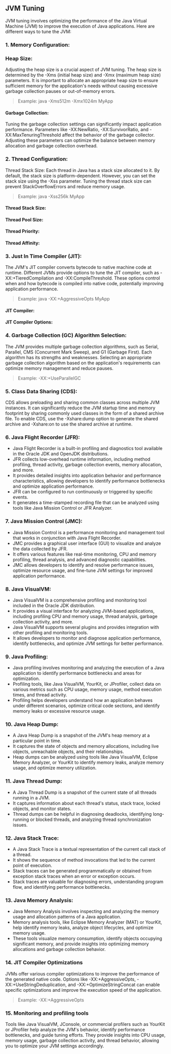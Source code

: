 ## JVM Tuning

JVM tuning involves optimizing the performance of the Java Virtual Machine (JVM) to improve the execution of Java applications. Here are different ways to tune the JVM:

### 1. Memory Configuration:

### Heap Size: 
Adjusting the heap size is a crucial aspect of JVM tuning. The heap size is determined by the -Xms (initial heap size) and -Xmx (maximum heap size) parameters. It is important to allocate an appropriate heap size to ensure sufficient memory for the application's needs without causing excessive garbage collection pauses or out-of-memory errors.

> Example: java -Xms512m -Xmx1024m MyApp

#### Garbage Collection: 
Tuning the garbage collection settings can significantly impact application performance. Parameters like -XX:NewRatio, -XX:SurvivorRatio, and -XX:MaxTenuringThreshold affect the behavior of the garbage collector. Adjusting these parameters can optimize the balance between memory allocation and garbage collection overhead.

### 2. Thread Configuration:

Thread Stack Size: Each thread in Java has a stack size allocated to it. By default, the stack size is platform-dependent. However, you can set the stack size using the -Xss parameter. Tuning the thread stack size can prevent StackOverflowErrors and reduce memory usage.

> Example: java -Xss256k MyApp

#### Thread Stack Size:

#### Thread Pool Size:

#### Thread Priority:

#### Thread Affinity:


### 3. Just In Time Compiler (JIT):

The JVM's JIT compiler converts bytecode to native machine code at runtime. Different JVMs provide options to tune the JIT compiler, such as -XX:+TieredCompilation and -XX:CompileThreshold. These options control when and how bytecode is compiled into native code, potentially improving application performance.

> Example: java -XX:+AggressiveOpts MyApp

#### JIT Compiler:

#### JIT Compiler Options:

### 4. Garbage Collection (GC) Algorithm Selection:

The JVM provides multiple garbage collection algorithms, such as Serial, Parallel, CMS (Concurrent Mark Sweep), and G1 (Garbage First). Each algorithm has its strengths and weaknesses. Selecting an appropriate garbage collection algorithm based on the application's requirements can optimize memory management and reduce pauses.

> Example: -XX:+UseParallelGC

### 5. Class Data Sharing (CDS):

CDS allows preloading and sharing common classes across multiple JVM instances. It can significantly reduce the JVM startup time and memory footprint by sharing commonly used classes in the form of a shared archive file. To enable CDS, use the -Xshare:dump option to generate the shared archive and -Xshare:on to use the shared archive at runtime.

### 6. Java Flight Recorder (JFR):

* Java Flight Recorder is a built-in profiling and diagnostics tool available in the Oracle JDK and OpenJDK distributions.
* JFR collects low-overhead runtime information, including method profiling, thread activity, garbage collection events, memory allocation, and more.
* It provides detailed insights into application behavior and performance characteristics, allowing developers to identify performance bottlenecks and optimize application performance.
* JFR can be configured to run continuously or triggered by specific events.
* It generates a time-stamped recording file that can be analyzed using tools like Java Mission Control or JFR Analyzer.

### 7. Java Mission Control (JMC):

* Java Mission Control is a performance monitoring and management tool that works in conjunction with Java Flight Recorder.
* JMC provides a graphical user interface (GUI) to visualize and analyze the data collected by JFR.
* It offers various features like real-time monitoring, CPU and memory profiling, thread analysis, and advanced diagnostic capabilities.
* JMC allows developers to identify and resolve performance issues, optimize resource usage, and fine-tune JVM settings for improved application performance.

### 8. Java VisualVM:

* Java VisualVM is a comprehensive profiling and monitoring tool included in the Oracle JDK distribution.
* It provides a visual interface for analyzing JVM-based applications, including profiling CPU and memory usage, thread analysis, garbage collection activity, and more.
* Java VisualVM supports several plugins and provides integration with other profiling and monitoring tools.
* It allows developers to monitor and diagnose application performance, identify bottlenecks, and optimize JVM settings for better performance.

### 9. Java Profiling:

* Java profiling involves monitoring and analyzing the execution of a Java application to identify performance bottlenecks and areas for optimization.
* Profiling tools, like Java VisualVM, YourKit, or JProfiler, collect data on various metrics such as CPU usage, memory usage, method execution times, and thread activity.
* Profiling helps developers understand how an application behaves under different scenarios, optimize critical code sections, and identify memory leaks or excessive resource usage.

### 10. Java Heap Dump:

* A Java Heap Dump is a snapshot of the JVM's heap memory at a particular point in time.
* It captures the state of objects and memory allocations, including live objects, unreachable objects, and their relationships.
* Heap dumps can be analyzed using tools like Java VisualVM, Eclipse Memory Analyzer, or YourKit to identify memory leaks, analyze memory usage, and optimize memory utilization.


### 11. Java Thread Dump:

* A Java Thread Dump is a snapshot of the current state of all threads running in a JVM.
* It captures information about each thread's status, stack trace, locked objects, and monitor states.
* Thread dumps can be helpful in diagnosing deadlocks, identifying long-running or blocked threads, and analyzing thread synchronization issues.

### 12. Java Stack Trace:

* A Java Stack Trace is a textual representation of the current call stack of a thread.
* It shows the sequence of method invocations that led to the current point of execution.
* Stack traces can be generated programmatically or obtained from exception stack traces when an error or exception occurs.
* Stack traces are valuable for diagnosing errors, understanding program flow, and identifying performance bottlenecks.

### 13. Java Memory Analysis:
* Java Memory Analysis involves inspecting and analyzing the memory usage and allocation patterns of a Java application.
* Memory analysis tools, like Eclipse Memory Analyzer (MAT) or YourKit, help identify memory leaks, analyze object lifecycles, and optimize memory usage.
* These tools visualize memory consumption, identify objects occupying significant memory, and provide insights into optimizing memory allocations and garbage collection behavior.

### 14. JIT Compiler Optimizations

JVMs offer various compiler optimizations to improve the performance of the generated native code. Options like -XX:+AggressiveOpts, -XX:+UseStringDeduplication, and -XX:+OptimizeStringConcat can enable specific optimizations and improve the execution speed of the application.

> Example: -XX:+AggressiveOpts

### 15. Monitoring and profiling tools

Tools like Java VisualVM, JConsole, or commercial profilers such as YourKit or JProfiler help analyze the JVM's behavior, identify performance bottlenecks, and guide tuning efforts. They provide insights into CPU usage, memory usage, garbage collection activity, and thread behavior, allowing you to optimize your JVM settings accordingly.
